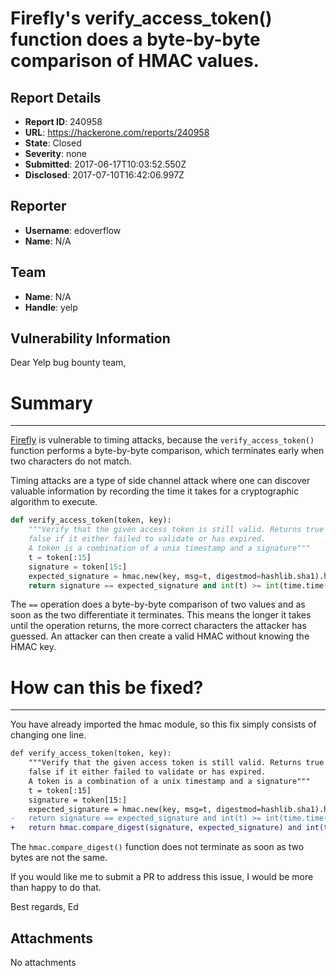# Firefly's verify_access_token() function does a byte-by-byte comparison of HMAC values.

## Report Details
- **Report ID**: 240958
- **URL**: https://hackerone.com/reports/240958
- **State**: Closed
- **Severity**: none
- **Submitted**: 2017-06-17T10:03:52.550Z
- **Disclosed**: 2017-07-10T16:42:06.997Z

## Reporter
- **Username**: edoverflow
- **Name**: N/A

## Team
- **Name**: N/A
- **Handle**: yelp

## Vulnerability Information
Dear Yelp bug bounty team,

# Summary
---

[Firefly](https://github.com/Yelp/firefly) is vulnerable to timing attacks, because the `verify_access_token()` function performs a byte-by-byte comparison, which terminates early when two characters do not match.

Timing attacks are a type of side channel attack where one can discover valuable information by recording the time it takes for a cryptographic algorithm to execute.

~~~python
def verify_access_token(token, key):
    """Verify that the given access token is still valid. Returns true if it is,
    false if it either failed to validate or has expired.
    A token is a combination of a unix timestamp and a signature"""
    t = token[:15]
    signature = token[15:]
    expected_signature = hmac.new(key, msg=t, digestmod=hashlib.sha1).hexdigest()
    return signature == expected_signature and int(t) >= int(time.time())
~~~

The `==` operation does a byte-by-byte comparison of two values and as soon as the two differentiate it terminates. This means the longer it takes until the operation returns, the more correct characters the attacker has guessed. An attacker can then create a valid HMAC without knowing the HMAC key.

# How can this be fixed?
---

You have already imported the hmac module, so this fix simply consists of changing one line.

~~~diff
def verify_access_token(token, key):
    """Verify that the given access token is still valid. Returns true if it is,
    false if it either failed to validate or has expired.
    A token is a combination of a unix timestamp and a signature"""
    t = token[:15]
    signature = token[15:]
    expected_signature = hmac.new(key, msg=t, digestmod=hashlib.sha1).hexdigest()
-   return signature == expected_signature and int(t) >= int(time.time())
+   return hmac.compare_digest(signature, expected_signature) and int(t) >= int(time.time())
~~~

The `hmac.compare_digest()` function does not terminate as soon as two bytes are not the same.

If you would like me to submit a PR to address this issue, I would be more than happy to do that.

Best regards,
Ed

## Attachments
No attachments
